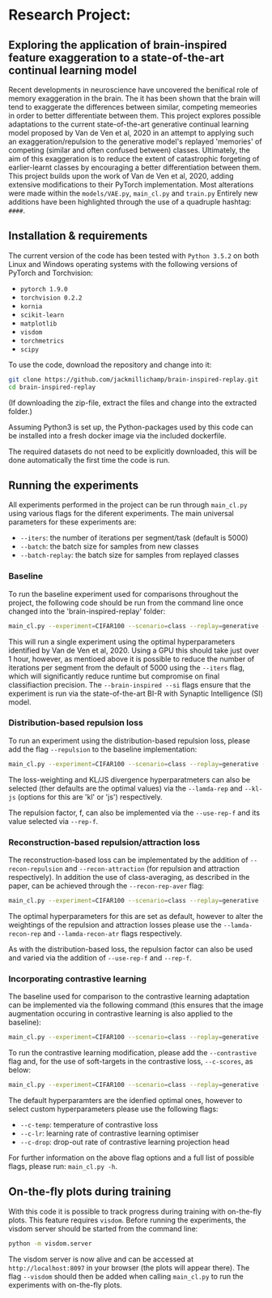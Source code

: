 # Research Project:
## Exploring the application of brain-inspired feature exaggeration to a state-of-the-art continual learning model
Recent developments in neuroscience have uncovered the benifical role of memory exaggeration in the brain. The it has been shown that the brain will tend to exaggerate the differences between similar, competing memeories in order to better differentiate between them. This project explores possible adaptations to the current state-of-the-art generative continual learning model proposed by Van de Ven et al, 2020 in an attempt to applying such an exaggeration/repulsion to the generative model's replayed 'memories' of competing (similar and often confused between) classes. Ultimately, the aim of this exaggeration is to reduce the extent of catastrophic forgeting of earlier-learnt classes by encouraging a better differentiation between them. This project builds upon the work of Van de Ven et al, 2020, adding extensive modifications to their PyTorch implementation. Most alterations were made within the `models/VAE.py`, `main_cl.py` and `train.py` Entirely new additions have been highlighted through the use of a quadruple hashtag: `####`. 


## Installation & requirements
The current version of the code has been tested with `Python 3.5.2` on both Linux and Windows operating systems with the following versions of PyTorch and Torchvision:
* `pytorch 1.9.0`
* `torchvision 0.2.2`
* `kornia`
* `scikit-learn`
* `matplotlib`
* `visdom`
* `torchmetrics`
* `scipy`


To use the code, download the repository and change into it:
```bash
git clone https://github.com/jackmillichamp/brain-inspired-replay.git
cd brain-inspired-replay
```
(If downloading the zip-file, extract the files and change into the extracted folder.)
 
Assuming Python3 is set up, the Python-packages used by this code can be installed into a fresh docker image via the included dockerfile.

The required datasets do not need to be explicitly downloaded, this will be done automatically the first time the code is run.


## Running the experiments
All experiments performed in the project can be run through `main_cl.py` using various flags for the diferent experiments. The main universal parameters for these experiments are:
- `--iters`: the number of iterations per segment/task (default is 5000)
- `--batch`: the batch size for samples from new classes 
- `--batch-replay`: the batch size for samples from replayed classes

### Baseline
To run the baseline experiment used for comparisons throughout the project, the following code should be run from the command line once changed into the 'brain-inspired-replay' folder:
```bash
main_cl.py --experiment=CIFAR100 --scenario=class --replay=generative --brain-inspired --si --c=1e8 --dg-prop=0.6 --pdf
```
This will run a single experiment using the optimal hyperparameters identified by Van de Ven et al, 2020. Using a GPU this should take just over 1 hour, however, as mentioed above it is possible to reduce the number of iterations per segment from the default of 5000 using the `--iters` flag, which will significantly reduce runtime but compromise on final classifiaction precision. The `--brain-inspired --si` flags ensure that the experiment is run via the state-of-the-art BI-R with Synaptic Intelligence (SI) model.

### Distribution-based repulsion loss
To run an experiment using the distribution-based repulsion loss, please add the flag `--repulsion` to the baseline implementation:
```bash
main_cl.py --experiment=CIFAR100 --scenario=class --replay=generative --brain-inspired --si --c=1e8 --dg-prop=0.6 --pdf --repulsion
```
The loss-weighting and KL/JS divergence hyperparatmeters can also be selected (ther defaults are the optimal values) via the `--lamda-rep` and `--kl-js` (options for this are 'kl' or 'js') respectively.

The repulsion factor, f, can also be implemented via the `--use-rep-f` and its value selected via `--rep-f`.

### Reconstruction-based repulsion/attraction loss
The reconstruction-based loss can be implementated by the addition of `--recon-repulsion` and `--recon-attraction` (for repulsion and attraction respectively). In addition the use of class-averaging, as described in the paper, can be achieved through the `--recon-rep-aver` flag:
```bash
main_cl.py --experiment=CIFAR100 --scenario=class --replay=generative --brain-inspired --si --c=1e8 --dg-prop=0.6 --pdf --recon-repulsion --recon-attraction --recon-rep-aver
```
The optimal hyperparameters for this are set as default, however to alter the weightings of the repulsion and attraction losses please use the `--lamda-recon-rep` and `--lamda-recon-atr` flags respectively.

As with the distribution-based loss, the repulsion factor can also be used and varied via the addition of `--use-rep-f` and `--rep-f`.

### Incorporating contrastive learning
The baseline used for comparison to the contrastive learning adaptation can be implemented via the following command (this ensures that the image augmentation occuring in contrastive learning is also applied to the baseline):
```bash
main_cl.py --experiment=CIFAR100 --scenario=class --replay=generative --brain-inspired --si --c=1e8 --dg-prop=0.6 --pdf --not-hidden
```

To run the contrastive learning modification, please add the `--contrastive` flag and, for the use of soft-targets in the contrastive loss, `--c-scores`, as below:
```bash
main_cl.py --experiment=CIFAR100 --scenario=class --replay=generative --brain-inspired --si --c=1e8 --dg-prop=0.6 --pdf --contrastive --c-scores
```
The default hyperparamters are the idenfied optimal ones, however to select custom hyperparameters please use the following flags:
- `--c-temp`: temperature of contrastive loss
- `--c-lr`: learning rate of contrastive learning optimiser
- `--c-drop`: drop-out rate of contrastive learning projection head


For further information on the above flag options and a full list of possible flags, please run: `main_cl.py -h`.


## On-the-fly plots during training
With this code it is possible to track progress during training with on-the-fly plots. This feature requires `visdom`.
Before running the experiments, the visdom server should be started from the command line:
```bash
python -m visdom.server
```
The visdom server is now alive and can be accessed at `http://localhost:8097` in your browser (the plots will appear
there). The flag `--visdom` should then be added when calling `main_cl.py` to run the experiments with on-the-fly plots.
